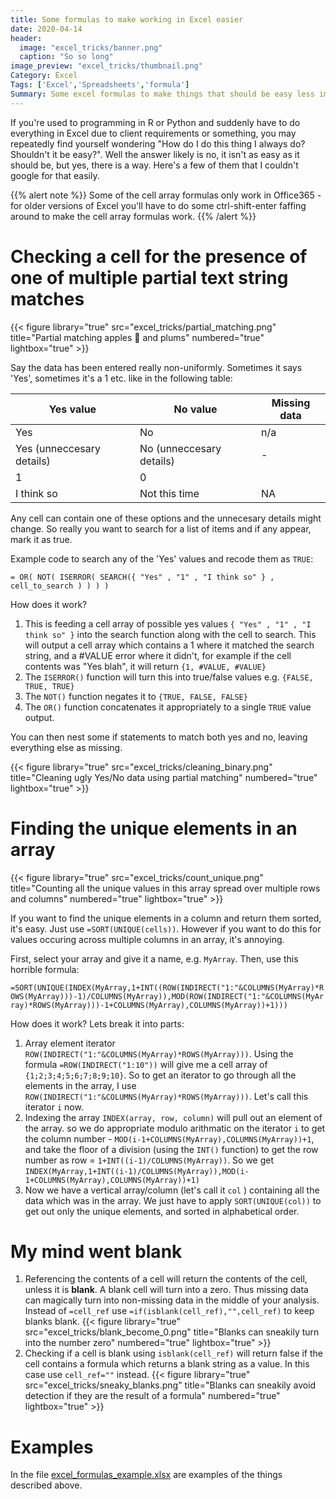 ```yaml
---
title: Some formulas to make working in Excel easier
date: 2020-04-14
header:
  image: "excel_tricks/banner.png"
  caption: "So so long"
image_preview: "excel_tricks/thumbnail.png"
Category: Excel
Tags: ['Excel','Spreadsheets','formula']
Summary: Some excel formulas to make things that should be easy less impossible
---
```


If you're used to programming in R or Python and suddenly have to do everything in Excel due to client requirements or something, you may repeatedly find yourself wondering "How do I do this thing I always do? Shouldn't it be easy?". Well the answer likely is no, it isn't as easy as it should be, but yes, there is a way. Here's a few of them that I couldn't google for that easily. 

{{% alert note %}}
Some of the cell array formulas only work in Office365 - for older versions of Excel you'll have to do some ctrl-shift-enter faffing around to make the cell array formulas work.
{{% /alert %}}

# Checking a cell for the presence of one of multiple partial text string matches

{{< figure library="true" src="excel_tricks/partial_matching.png" title="Partial matching apples 🍎 and plums" numbered="true" lightbox="true" >}}

Say the data has been entered really non-uniformly. Sometimes it says 'Yes', sometimes it's a 1 etc. like in the following table:

| Yes value                 | No value                 | Missing data |
| ------------------------- | ------------------------ | ------------ |
| Yes                       | No                       | n/a          |
| Yes (unneccesary details) | No (unneccesary details) | -            |
| 1                         | 0                        | <blank>      |
| I think so                | Not this time            | NA           |

Any cell can contain one of these options and the unnecesary details might change. So really you want to search for a list of items and if any appear, mark it as true.

Example code to search any of the 'Yes' values and recode them as `TRUE`:

```excel 
= OR( NOT( ISERROR( SEARCH({ "Yes" , "1" , "I think so" } , cell_to_search ) ) ) )
```

How does it work?

1. This is feeding a cell array of possible yes values `{ "Yes" , "1" , "I think so" }`  into the search function along with the cell to search. This will output a cell array which contains a 1 where it matched the search string, and a #VALUE error where it didn't, for example if the cell contents was "Yes blah", it will return `{1, #VALUE, #VALUE}`
2. The `ISERROR()` function will turn this into true/false values e.g. `{FALSE, TRUE, TRUE}` 
3. The `NOT()` function negates it to `{TRUE, FALSE, FALSE}` 
4. The `OR()` function concatenates it appropriately to a single `TRUE` value output.

You can then nest some if statements to match both yes and no, leaving everything else as missing.

{{< figure library="true" src="excel_tricks/cleaning_binary.png" title="Cleaning ugly Yes/No data using partial matching" numbered="true" lightbox="true" >}}

# Finding the unique elements in an array

{{< figure library="true" src="excel_tricks/count_unique.png" title="Counting all the unique values in this array spread over multiple rows and columns" numbered="true" lightbox="true" >}}

If you want to find the unique elements in a column and return them sorted, it's easy. Just use `=SORT(UNIQUE(cells))`. However if you want to do this for values occuring across multiple columns in an array, it's annoying.

First, select your array and give it a name, e.g. `MyArray`. Then, use this horrible formula:

`=SORT(UNIQUE(INDEX(MyArray,1+INT((ROW(INDIRECT("1:"&COLUMNS(MyArray)*ROWS(MyArray)))-1)/COLUMNS(MyArray)),MOD(ROW(INDIRECT("1:"&COLUMNS(MyArray)*ROWS(MyArray)))-1+COLUMNS(MyArray),COLUMNS(MyArray))+1)))`

How does it work? Lets break it into parts:

1. Array element iterator ```ROW(INDIRECT("1:"&COLUMNS(MyArray)*ROWS(MyArray)))```. Using the formula `=ROW(INDIRECT("1:10"))` will give me a cell array of `{1;2;3;4;5;6;7;8;9;10}`. So to get an iterator to go through all the elements in the array, I use `ROW(INDIRECT("1:"&COLUMNS(MyArray)*ROWS(MyArray)))`. Let's call this iterator `i` now.
2. Indexing the array `INDEX(array, row, column)` will pull out an element of the array. so we do appropriate modulo arithmatic on the iterator `i` to get the column number - `MOD(i-1+COLUMNS(MyArray),COLUMNS(MyArray))+1`, and take the floor of a division (using the `INT()` function) to get the row number as row = `1+INT((i-1)/COLUMNS(MyArray))`. So we get ```INDEX(MyArray,1+INT((i-1)/COLUMNS(MyArray)),MOD(i-1+COLUMNS(MyArray),COLUMNS(MyArray))+1)```
3. Now we have a vertical array/column (let's call it `col` ) containing all the data which was in the array. We just have to apply `SORT(UNIQUE(col))` to get out only the unique elements, and sorted in alphabetical order.

# My mind went blank

1. Referencing the contents of a cell will return the contents of the cell, unless it is **blank**. A blank cell will turn into a zero. Thus missing data can magically turn into non-missing data in the middle of your analysis. Instead of `=cell_ref` use `=if(isblank(cell_ref),"",cell_ref)` to keep blanks blank.
{{< figure library="true" src="excel_tricks/blank_become_0.png" title="Blanks can sneakily turn into the number zero" numbered="true" lightbox="true" >}}
3. Checking if a cell is blank using `isblank(cell_ref)` will return false if the cell contains a formula which returns a blank string as a value. In this case use `cell_ref=""` instead.
{{< figure library="true" src="excel_tricks/sneaky_blanks.png" title="Blanks can sneakily avoid detection if they are the result of a formula" numbered="true" lightbox="true" >}}

# Examples

In the file [excel_formulas_example.xlsx](/docs/excel_formulas_example.xlsx) are examples of the things described above.
